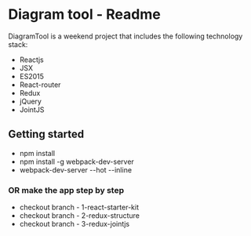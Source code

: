 # Diagram tool - Readme

DiagramTool is a weekend project that includes the following technology stack:
* Reactjs
* JSX
* ES2015
* React-router
* Redux
* jQuery
* JointJS

## Getting started
* npm install
* npm install -g webpack-dev-server
* webpack-dev-server --hot --inline

### OR make the app step by step
* checkout branch - 1-react-starter-kit
* checkout branch - 2-redux-structure
* checkout branch - 3-redux-jointjs
